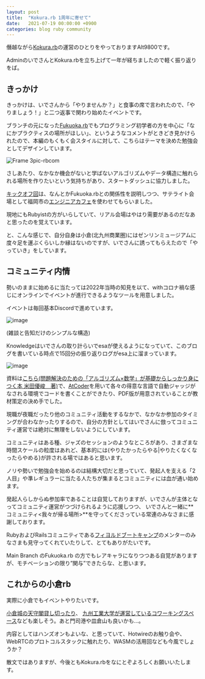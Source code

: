 ```yaml
---
layout: post
title:  "Kokura.rb 1周年に寄せて"
date:   2021-07-19 00:00:00 +0900
categories: blog ruby community
---
```

僭越ながら[Kokura.rb](https://kokurarb.connpass.com/)の運営のひとりをやっておりますAlt9800です。

AdminのいでさんとKokura.rbを立ち上げて一年が経ちましたので軽く振り返りをば。

## きっかけ

きっかけは、いでさんから「やりませんか？」と食事の席で言われたので、「やりましょう！」と二つ返事で関わり始めたイベントです。

ブランチの元になった[Fukuoka.rb](https://fukuokarb.connpass.com/)でもプログラミング初学者の方を中心に「なにかプラクティスの場所がほしい」、というようなコメントがときどき見かけられたので、本編のもくもく会スタイルに対して、こちらはテーマを決めた勉強会としてデザインしています。

![Frame 3pic-rbcom](https://github.com/alt9800/HokaHokaVillage/assets/51439199/0c5c532a-5499-4760-a62a-5e2f67e7aca5)


さしあたり、なかなか機会がないと学ばないアルゴリズムやデータ構造に触れられる場所を作りたいという気持ちがあり、スタートダッシュに協力しました。

[キックオフ回](https://kokurarb.connpass.com/event/229360/)は、なんとかFukuoka.rbとの関係性を説明しつつ、サテライト会場として福岡市の[エンジニアカフェ](https://engineercafe.jp/)を使わせてもらいました。

現地にもRubyistの方がいらしていて、リアル会場はやはり需要があるのだなあと思ったのを覚えています。


と、こんな感じで、自分自身は小倉(北九州商業圏)にはゼンリンミュージアムに度々足を運ぶくらいしか縁はないのですが、いでさんに誘ってもらえたので「やっていき」をしています。

## コミュニティ内情

勢いのままに始めるに当たっては2022年当時の知見を以て、withコロナ禍な感じにオンラインでイベントが進行できるようなツールを用意しました。

イベントは毎回基本Discordで進めています。

![image](https://github.com/alt9800/HokaHokaVillage/assets/51439199/56974db1-4b90-418a-8c55-7d4a9ed7ed20)

(雑談と告知だけのシンプルな構造)

Knowledgeはいでさんの取り計らいでesaが使えるようになっていて、このブログを書いている時点で15回分の振り返りログがesa上に溜まっています。

![image](https://github.com/alt9800/HokaHokaVillage/assets/51439199/ee6c7aaf-18aa-48b0-b4bf-1ed352d459f1)


資料は[こちら(問題解決のための「アルゴリズム×数学」が基礎からしっかり身につく本 米田優峻　著)](https://gihyo.jp/book/2022/978-4-297-12521-9)で、[AtCoder](https://atcoder.jp/contests/math-and-algorithm)を用いて各々の得意な言語で自動ジャッジがなされる環境でコードを書くことができたり、PDF版が用意されていることが教材策定の決め手でした。

現職が夜職だったり他のコミュニティ活動をするなかで、なかなか参加のタイミングが合わなかったりするので、自分の方針としてはいでさんに倣ってコミュニティ運営では絶対に無理をしないようにしています。

コミュニティはある種、ジャズのセッションのようなところがあり、さまざまな時間スケールの粒度はあれど、基本的には{やりたかったらやる|やりたくなくなったらやめる}が許される場ではあると思います。

ノリや勢いで勉強会を始めるのは結構大切だと思っていて、発起人を支える「2人目」や準レギュラーに当たる人たちが集まるとコミュニティには血が通い始めます。

発起人らしからぬ参加率であることは自覚しておりますが、いでさんが主体となってコミュニティ運営がつづけられるように応援しつつ、
いでさんと一緒に**コミュニティ<我々が帰る場所>**を守ってくださっている常連のみなさまに感謝しております。

RubyおよびRailsコミュニティである[フィヨルドブートキャンプ](https://bootcamp.fjord.jp/)のメンターのみなさまも見守ってくれていたりして、とてもありがたいです。

Main Branch のFukuoka.rb の方でもレアキャラになりつつある自覚がありますが、モチベーションの限り”関与”できたらな、と思います。

## これからの小倉rb

実際に小倉でもイベントやりたいです。

[小倉城の天守閣貸し切ったり](https://unique-venue.com/)、 [九州工業大学が運営しているコワーキングスペース](https://www.gymlabo.kyutech.jp/)なども楽しそう。あと門司港や皿倉山も良いかも…。

内容としてはハンズオンもよいな、と思っていて、Hotwireのお触り会や、WebRTCのプロトコルスタックに触れたり、WASMの活用回なども今風でしょうか？

散文ではありますが、今後ともKokura.rbをなにとぞよろしくお願いいたします。
